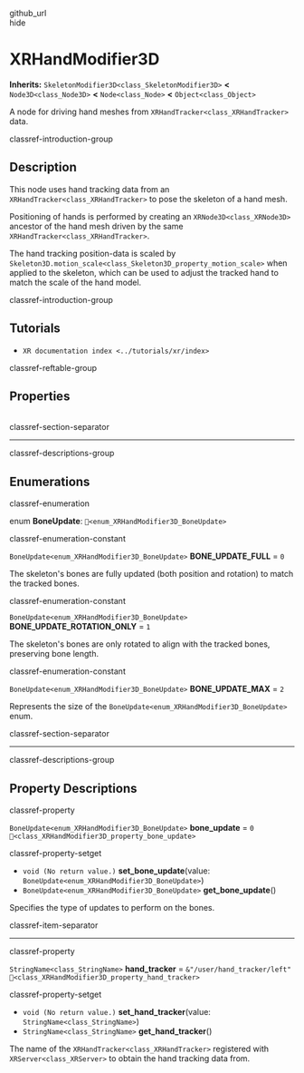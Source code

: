 github\_url  
hide

# XRHandModifier3D

**Inherits:** `SkeletonModifier3D<class_SkeletonModifier3D>` **&lt;**
`Node3D<class_Node3D>` **&lt;** `Node<class_Node>` **&lt;**
`Object<class_Object>`

A node for driving hand meshes from `XRHandTracker<class_XRHandTracker>`
data.

classref-introduction-group

## Description

This node uses hand tracking data from an
`XRHandTracker<class_XRHandTracker>` to pose the skeleton of a hand
mesh.

Positioning of hands is performed by creating an
`XRNode3D<class_XRNode3D>` ancestor of the hand mesh driven by the same
`XRHandTracker<class_XRHandTracker>`.

The hand tracking position-data is scaled by
`Skeleton3D.motion_scale<class_Skeleton3D_property_motion_scale>` when
applied to the skeleton, which can be used to adjust the tracked hand to
match the scale of the hand model.

classref-introduction-group

## Tutorials

-   `XR documentation index <../tutorials/xr/index>`

classref-reftable-group

## Properties

<table>
<tbody>
<tr>
</tr>
<tr>
</tr>
</tbody>
</table>

classref-section-separator

------------------------------------------------------------------------

classref-descriptions-group

## Enumerations

classref-enumeration

enum **BoneUpdate**: `🔗<enum_XRHandModifier3D_BoneUpdate>`

classref-enumeration-constant

`BoneUpdate<enum_XRHandModifier3D_BoneUpdate>` **BONE\_UPDATE\_FULL** =
`0`

The skeleton's bones are fully updated (both position and rotation) to
match the tracked bones.

classref-enumeration-constant

`BoneUpdate<enum_XRHandModifier3D_BoneUpdate>`
**BONE\_UPDATE\_ROTATION\_ONLY** = `1`

The skeleton's bones are only rotated to align with the tracked bones,
preserving bone length.

classref-enumeration-constant

`BoneUpdate<enum_XRHandModifier3D_BoneUpdate>` **BONE\_UPDATE\_MAX** =
`2`

Represents the size of the
`BoneUpdate<enum_XRHandModifier3D_BoneUpdate>` enum.

classref-section-separator

------------------------------------------------------------------------

classref-descriptions-group

## Property Descriptions

classref-property

`BoneUpdate<enum_XRHandModifier3D_BoneUpdate>` **bone\_update** = `0`
`🔗<class_XRHandModifier3D_property_bone_update>`

classref-property-setget

-   `void (No return value.)` **set\_bone\_update**(value:
    `BoneUpdate<enum_XRHandModifier3D_BoneUpdate>`)
-   `BoneUpdate<enum_XRHandModifier3D_BoneUpdate>`
    **get\_bone\_update**()

Specifies the type of updates to perform on the bones.

classref-item-separator

------------------------------------------------------------------------

classref-property

`StringName<class_StringName>` **hand\_tracker** =
`&"/user/hand_tracker/left"`
`🔗<class_XRHandModifier3D_property_hand_tracker>`

classref-property-setget

-   `void (No return value.)` **set\_hand\_tracker**(value:
    `StringName<class_StringName>`)
-   `StringName<class_StringName>` **get\_hand\_tracker**()

The name of the `XRHandTracker<class_XRHandTracker>` registered with
`XRServer<class_XRServer>` to obtain the hand tracking data from.
